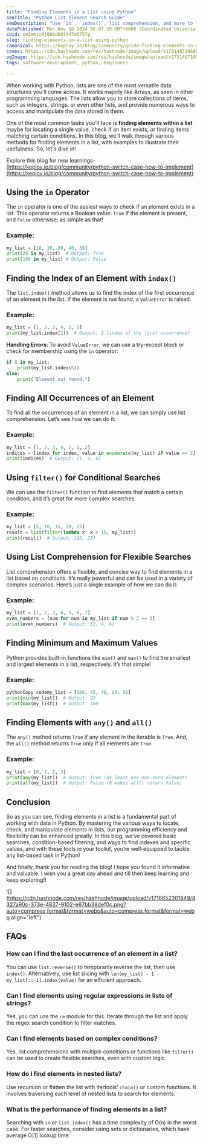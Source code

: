 ```yaml
---
title: "Finding Elements in a List using Python"
seoTitle: "Python List Element Search Guide"
seoDescription: "Use `in`, `index()`, list comprehension, and more to find elements in a Python list. Enhance search techniques"
datePublished: Mon Nov 18 2024 06:07:20 GMT+0000 (Coordinated Universal Time)
cuid: cm3mmis9j000d09l947o5757g
slug: finding-elements-in-a-list-using-python
canonical: https://keploy.io/blog/community/guide-finding-elements-in-a-list-using-python
cover: https://cdn.hashnode.com/res/hashnode/image/upload/v1731487106054/3fa2e701-97dd-4762-b571-b5b28065ce00.png
ogImage: https://cdn.hashnode.com/res/hashnode/image/upload/v1731487109680/dc9952ff-9093-4d64-9abf-d0314a669ced.png
tags: software-development, python, beginners

---
```


When working with Python, lists are one of the most versatile data structures you'll come across. It works majorly like Arrays, as seen in other programming languages. The lists allow you to store collections of items, such as integers, strings, or even other lists, and provide numerous ways to access and manipulate the data stored in them.

One of the most common tasks you’ll face is **finding elements within a list** maybe for locating a single value, check if an item exists, or finding items matching certain conditions. In this blog, we’ll walk through various methods for finding elements in a list, with examples to illustrate their usefulness. So, let's dive in!

Explore this blog for new learnings- [https://keploy.io/blog/community/python-switch-case-how-to-implement](https://keploy.io/blog/community/python-switch-case-how-to-implement)

## Using the `in` Operator

The `in` operator is one of the easiest ways to check if an element exists in a list. This operator returns a Boolean value: `True` if the element is present, and `False` otherwise; as simple as that!

### Example:

```python
my_list = [10, 20, 30, 40, 50]
print(20 in my_list)  # Output: True
print(100 in my_list) # Output: False
```

## Finding the Index of an Element with `index()`

The `list.index()` method allows us to find the index of the first occurrence of an element in the list. If the element is not found, a `ValueError` is raised.

### Example:

```python
my_list = [1, 2, 3, 4, 2, 5]
print(my_list.index(2))  # Output: 1 (index of the first occurrence)
```

**Handling Errors**: To avoid `ValueError`, we can use a try-except block or check for membership using the `in` operator:

```python
if 6 in my_list:
    print(my_list.index(6))
else:
    print("Element not found.")
```

## Finding All Occurrences of an Element

To find all the occurrences of an element in a list, we can simply use list comprehension. Let’s see how we can do it:

### Example:

```python
my_list = [1, 2, 3, 4, 2, 5, 2]
indices = [index for index, value in enumerate(my_list) if value == 2]
print(indices)  # Output: [1, 4, 6]
```

## Using `filter()` for Conditional Searches

We can use the `filter()` function to find elements that match a certain condition, and it’s great for more complex searches.

### Example:

```python
my_list = [5, 10, 15, 20, 25]
result = list(filter(lambda x: x > 15, my_list))
print(result)  # Output: [20, 25]
```

## Using List Comprehension for Flexible Searches

List comprehension offers a flexible, and concise way to find elements in a list based on conditions. It’s really powerful and can be used in a variety of complex scenarios. Here’s just a single example of how we can do it:

### Example:

```python
my_list = [1, 2, 3, 4, 5, 6, 7]
even_numbers = [num for num in my_list if num % 2 == 0]
print(even_numbers)  # Output: [2, 4, 6]
```

## Finding Minimum and Maximum Values

Python provides built-in functions like `min()` and `max()` to find the smallest and largest elements in a list, respectively. It’s that simple!

### Example:

```python
pythonCopy codemy_list = [100, 45, 78, 23, 56]
print(min(my_list))  # Output: 23
print(max(my_list))  # Output: 100
```

## Finding Elements with `any()` and `all()`

The `any()` method returns `True` if any element in the iterable is `True`. And, the `all()` method returns `True` only if all elements are `True`.

### Example:

```python
my_list = [0, 1, 2, 3]
print(any(my_list))  # Output: True (at least one non-zero element)
print(all(my_list))  # Output: False (0 makes all() return False)
```

## Conclusion

So as you can see, finding elements in a list is a fundamental part of working with data in Python. By mastering the various ways to locate, check, and manipulate elements in lists, our programming efficiency and flexibility can be enhanced greatly. In this blog, we’ve covered basic searches, condition-based filtering, and ways to find indexes and specific values, and with these tools in your toolkit, you’re well-equipped to tackle any list-based task in Python!

And finally, thank you for reading the blog! I hope you found it informative and valuable. I wish you a great day ahead and till then keep learning and keep exploring!!

![](https://cdn.hashnode.com/res/hashnode/image/upload/v1716652301849/8327a90c-373e-4837-9102-e67bb38def0c.png?auto=compress,format&format=webp&auto=compress,format&format=webp align="left")

## FAQs

### **How can I find the last occurrence of an element in a list?**

You can use `list.reverse()` to temporarily reverse the list, then use `index()`. Alternatively, use list slicing with `len(my_list) - 1 - my_list[::-1].index(value)` for an efficient approach.

### **Can I find elements using regular expressions in lists of strings?**

Yes, you can use the `re` module for this. Iterate through the list and apply the regex search condition to filter matches.

### **Can I find elements based on complex conditions?**

Yes, list comprehensions with multiple conditions or functions like `filter()` can be used to create flexible searches, even with custom logic.

### **How do I find elements in nested lists?**

Use recursion or flatten the list with itertools’ `chain()` or custom functions. It involves traversing each level of nested lists to search for elements.

### **What is the performance of finding elements in a list?**

Searching with `in` or `list.index()` has a time complexity of O(n) in the worst case. For faster searches, consider using sets or dictionaries, which have average O(1) lookup time.